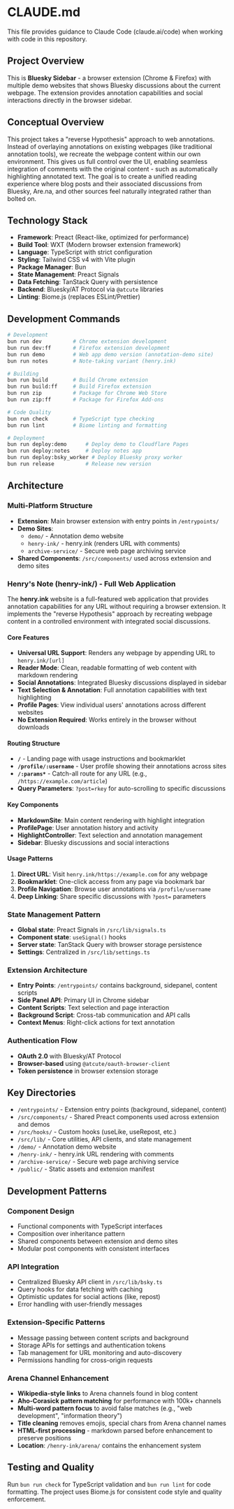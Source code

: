 # CLAUDE.md

This file provides guidance to Claude Code (claude.ai/code) when working with code in this repository.

## Project Overview

This is **Bluesky Sidebar** - a browser extension (Chrome & Firefox) with multiple demo websites that shows Bluesky discussions about the current webpage. The extension provides annotation capabilities and social interactions directly in the browser sidebar.

## Conceptual Overview

This project takes a "reverse Hypothesis" approach to web annotations. Instead of overlaying annotations on existing webpages (like traditional annotation tools), we recreate the webpage content within our own environment. This gives us full control over the UI, enabling seamless integration of comments with the original content - such as automatically highlighting annotated text. The goal is to create a unified reading experience where blog posts and their associated discussions from Bluesky, Are.na, and other sources feel naturally integrated rather than bolted on.

## Technology Stack

- **Framework**: Preact (React-like, optimized for performance)
- **Build Tool**: WXT (Modern browser extension framework)
- **Language**: TypeScript with strict configuration
- **Styling**: Tailwind CSS v4 with Vite plugin
- **Package Manager**: Bun
- **State Management**: Preact Signals
- **Data Fetching**: TanStack Query with persistence
- **Backend**: Bluesky/AT Protocol via `@atcute` libraries
- **Linting**: Biome.js (replaces ESLint/Prettier)

## Development Commands

```bash
# Development
bun run dev          # Chrome extension development
bun run dev:ff       # Firefox extension development
bun run demo         # Web app demo version (annotation-demo site)
bun run notes        # Note-taking variant (henry.ink)

# Building
bun run build        # Build Chrome extension
bun run build:ff     # Build Firefox extension
bun run zip          # Package for Chrome Web Store
bun run zip:ff       # Package for Firefox Add-ons

# Code Quality
bun run check        # TypeScript type checking
bun run lint         # Biome linting and formatting

# Deployment
bun run deploy:demo      # Deploy demo to Cloudflare Pages
bun run deploy:notes     # Deploy notes app
bun run deploy:bsky_worker # Deploy Bluesky proxy worker
bun run release          # Release new version
```

## Architecture

### Multi-Platform Structure
- **Extension**: Main browser extension with entry points in `/entrypoints/`
- **Demo Sites**:
  - `demo/` - Annotation demo website
  - `henry-ink/` - henry.ink (renders URL with comments)
  - `archive-service/` - Secure web page archiving service
- **Shared Components**: `/src/components/` used across extension and demo sites

### Henry's Note (henry-ink/) - Full Web Application

The **henry.ink** website is a full-featured web application that provides annotation capabilities for any URL without requiring a browser extension. It implements the "reverse Hypothesis" approach by recreating webpage content in a controlled environment with integrated social discussions.

#### Core Features
- **Universal URL Support**: Renders any webpage by appending URL to `henry.ink/[url]`
- **Reader Mode**: Clean, readable formatting of web content with markdown rendering
- **Social Annotations**: Integrated Bluesky discussions displayed in sidebar
- **Text Selection & Annotation**: Full annotation capabilities with text highlighting
- **Profile Pages**: View individual users' annotations across different websites
- **No Extension Required**: Works entirely in the browser without downloads

#### Routing Structure
- **`/`** - Landing page with usage instructions and bookmarklet
- **`/profile/:username`** - User profile showing their annotations across sites
- **`/:params*`** - Catch-all route for any URL (e.g., `/https://example.com/article`)
- **Query Parameters**: `?post=rkey` for auto-scrolling to specific discussions

#### Key Components
- **MarkdownSite**: Main content rendering with highlight integration
- **ProfilePage**: User annotation history and activity
- **HighlightController**: Text selection and annotation management
- **Sidebar**: Bluesky discussions and social interactions

#### Usage Patterns
1. **Direct URL**: Visit `henry.ink/https://example.com` for any webpage
2. **Bookmarklet**: One-click access from any page via bookmark bar
3. **Profile Navigation**: Browse user annotations via `/profile/username`
4. **Deep Linking**: Share specific discussions with `?post=` parameters

### State Management Pattern
- **Global state**: Preact Signals in `/src/lib/signals.ts`
- **Component state**: `useSignal()` hooks
- **Server state**: TanStack Query with browser storage persistence
- **Settings**: Centralized in `/src/lib/settings.ts`

### Extension Architecture
- **Entry Points**: `/entrypoints/` contains background, sidepanel, content scripts
- **Side Panel API**: Primary UI in Chrome sidebar
- **Content Scripts**: Text selection and page interaction
- **Background Script**: Cross-tab communication and API calls
- **Context Menus**: Right-click actions for text annotation

### Authentication Flow
- **OAuth 2.0** with Bluesky/AT Protocol
- **Browser-based** using `@atcute/oauth-browser-client`
- **Token persistence** in browser extension storage

## Key Directories

- `/entrypoints/` - Extension entry points (background, sidepanel, content)
- `/src/components/` - Shared Preact components used across extension and demos
- `/src/hooks/` - Custom hooks (useLike, useRepost, etc.)
- `/src/lib/` - Core utilities, API clients, and state management
- `/demo/` - Annotation demo website
- `/henry-ink/` - henry.ink URL rendering with comments
- `/archive-service/` - Secure web page archiving service
- `/public/` - Static assets and extension manifest

## Development Patterns

### Component Design
- Functional components with TypeScript interfaces
- Composition over inheritance pattern
- Shared components between extension and demo sites
- Modular post components with consistent interfaces

### API Integration
- Centralized Bluesky API client in `/src/lib/bsky.ts`
- Query hooks for data fetching with caching
- Optimistic updates for social actions (like, repost)
- Error handling with user-friendly messages

### Extension-Specific Patterns
- Message passing between content scripts and background
- Storage APIs for settings and authentication tokens
- Tab management for URL monitoring and auto-discovery
- Permissions handling for cross-origin requests

### Arena Channel Enhancement
- **Wikipedia-style links** to Arena channels found in blog content
- **Aho-Corasick pattern matching** for performance with 100k+ channels
- **Multi-word pattern focus** to avoid false matches (e.g., "web development", "information theory")
- **Title cleaning** removes emojis, special chars from Arena channel names
- **HTML-first processing** - markdown parsed before enhancement to preserve positions
- **Location**: `/henry-ink/arena/` contains the enhancement system

## Testing and Quality

Run `bun run check` for TypeScript validation and `bun run lint` for code formatting. The project uses Biome.js for consistent code style and quality enforcement.